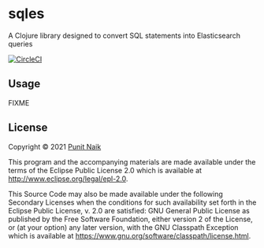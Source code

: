 # sqles

A Clojure library designed to convert SQL statements into Elasticsearch queries

[![CircleCI](https://circleci.com/gh/punit-naik/sqles/tree/master.svg?style=svg)](https://circleci.com/gh/punit-naik/sqles/tree/master)

## Usage

FIXME

## License

Copyright © 2021 [Punit Naik](https://github.com/punit-naik)

This program and the accompanying materials are made available under the
terms of the Eclipse Public License 2.0 which is available at
http://www.eclipse.org/legal/epl-2.0.

This Source Code may also be made available under the following Secondary
Licenses when the conditions for such availability set forth in the Eclipse
Public License, v. 2.0 are satisfied: GNU General Public License as published by
the Free Software Foundation, either version 2 of the License, or (at your
option) any later version, with the GNU Classpath Exception which is available
at https://www.gnu.org/software/classpath/license.html.
